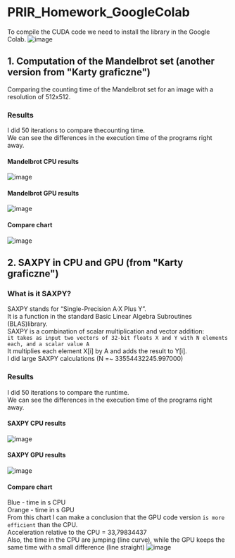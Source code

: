 # PRIR_Homework_GoogleColab
To compile the CUDA code we need to install the library in the Google Colab.
![image](https://user-images.githubusercontent.com/72127610/146687799-529ecb90-192f-4d18-93dd-fd307e30d1ef.png)

## 1. Computation of the Mandelbrot set (another version from "Karty graficzne")
Comparing the counting time of the Mandelbrot set for an image with a resolution of 512x512.
### Results
I did 50 iterations to compare thecounting time.\
We can see the differences in the execution time of the programs right away.
#### Mandelbrot CPU results
![image](https://user-images.githubusercontent.com/72127610/146686523-d3c300b9-3794-4b41-87ab-7a970b26405a.png)
#### Mandelbrot GPU results
![image](https://user-images.githubusercontent.com/72127610/146688080-76e88314-a9ff-447f-85d5-e049f069a65e.png)
#### Compare chart
![image](https://user-images.githubusercontent.com/72127610/146688273-6e97a9f7-8b34-481e-926a-b7e616c2c265.png)

## 2. SAXPY in CPU and GPU (from "Karty graficzne")
### What is it SAXPY?
SAXPY stands for “Single-Precision A·X Plus Y”. \
It is a function in the standard Basic Linear Algebra Subroutines (BLAS)library.\
SAXPY is a combination of scalar multiplication and vector addition:\
```it takes as input two vectors of 32-bit floats X and Y with N elements each, and a scalar value A``` \
It multiplies each element X[i] by A and adds the result to Y[i].\
I did large SAXPY calculations (N =~ 33554432245.997000)
### Results
I did 50 iterations to compare the runtime.\
We can see the differences in the execution time of the programs right away.
#### SAXPY CPU results
![image](https://user-images.githubusercontent.com/72127610/146678934-b2d0e058-a39d-4bcd-982b-8536a40efeb0.png)
#### SAXPY GPU results
![image](https://user-images.githubusercontent.com/72127610/146678952-73be4fbd-d05f-4f9e-a1d4-9121b18aac88.png)
#### Compare chart
Blue - time in s CPU\
Orange - time in s GPU\
From this chart I can make a conclusion that the GPU code version ```is more efficient``` than the CPU.\
Acceleration relative to the CPU = 33,79834437\
Also, the time in the CPU are jumping (line curve), while the GPU keeps the same time with a small difference (line straight)
![image](https://user-images.githubusercontent.com/72127610/146680766-beca18a7-4caf-466f-8353-168a59474a1e.png)

